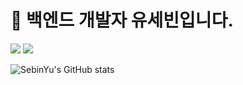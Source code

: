# 👋 백엔드 개발자 유세빈입니다.

<p>
  <a href="https://sebin-yu.tistory.com/" target="_blank"><img src="https://img.shields.io/badge/BLOG-00B8FC?style=flat-square&logo=Apache&logoColor=white"/></a>
  <a href="sebinyu72@gmail.com" target="_blank"><img src="https://img.shields.io/badge/sebinyu72@gmail.com-EA4335?style=flat-square&logo=Gmail&logoColor=white"/></a>
</p>


![SebinYu's GitHub stats](https://github-readme-stats.vercel.app/api?username=SebinYu&show_icons=true&theme=dark)   
<!-- ![Top Langs](https://github-readme-stats.vercel.app/api/top-langs/?username=SebinYu) -->
<!--
**SebinYu/SebinYu** is a ✨ _special_ ✨ repository because its `README.md` (this file) appears on your GitHub profile.

Here are some ideas to get you started:

- 🔭 I’m currently working on ...
- 🌱 I’m currently learning ...
- 👯 I’m looking to collaborate on ...
- 🤔 I’m looking for help with ...
- 💬 Ask me about ...
- 📫 How to reach me: ...
- 😄 Pronouns: ...
- ⚡ Fun fact: ...
-->
